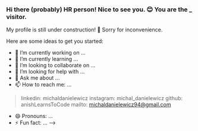 ### Hi there (probably) HR person! Nice to see you. 😊 You are the _ visitor.
My profile is still under construction! 🔧
Sorry for inconvenience.

Here are some ideas to get you started:

- 🔭 I’m currently working on ...
- 🌱 I’m currently learning ...
- 👯 I’m looking to collaborate on ...
- 🤔 I’m looking for help with ...
- 💬 Ask me about ...
- 📫 How to reach me: ...

> linkedin: michaldanielewicz
> instagram: michal_danielewicz
> github: anishLearnsToCode
> mailto: michaldanielewicz94@gmail.com


- 😄 Pronouns: ...
- ⚡ Fun fact: ...
-->

